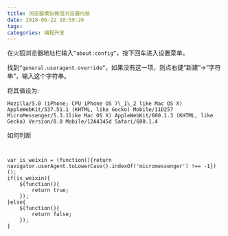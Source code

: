 ```yaml
---
title: 浏览器模拟微信浏览器内核
date: 2018-06-22 10:59:26
tags:
categories: 编程开发
---
```


在火狐浏览器地址栏输入`“about:config”`，按下回车进入设置菜单。

找到`“general.useragent.override”`，如果没有这一项，则点右键“新建”->“字符串”，输入这个字符串。

将其值设为:

```
Mozilla/5.0 (iPhone; CPU iPhone OS 7\_1\_2 like Mac OS X) AppleWebKit/537.51.1 (KHTML, like Gecko) Mobile/11D257 MicroMessenger/5.3.1like Mac OS X) AppleWebKit/600.1.3 (KHTML, like Gecko) Version/8.0 Mobile/12A4345d Safari/600.1.4
```


如何判断

```


var is_weixin = (function(){return navigator.userAgent.toLowerCase().indexOf('micromessenger') !== -1})();
if(is_weixin){
    $(function(){
        return true;
    });
}else{
    $(function(){
        return false;
    });
}

```

